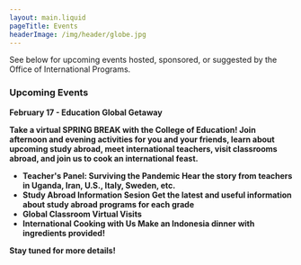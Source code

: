 ```yaml
---
layout: main.liquid
pageTitle: Events
headerImage: /img/header/globe.jpg
---
```

See below for upcoming events hosted, sponsored, or suggested by the Office of International Programs. 

### Upcoming Events
<b> February 17 - Education Global Getaway 
  
Take a virtual SPRING BREAK with the College of Education! Join afternoon and evening activities for you and your friends, learn about upcoming study abroad, meet international teachers, visit classrooms abroad, and join us to cook an international feast. 
  * Teacher's Panel: Surviving the Pandemic 
  Hear the story from teachers in Uganda, Iran, U.S., Italy, Sweden, etc. 
  * Study Abroad Information Sesion
  Get the latest and useful information about study abroad programs for each grade
  * Global Classroom Virtual Visits
  * International Cooking with Us
   Make an Indonesia dinner with ingredients provided!
   
<b> Stay tuned for more details! 
  
